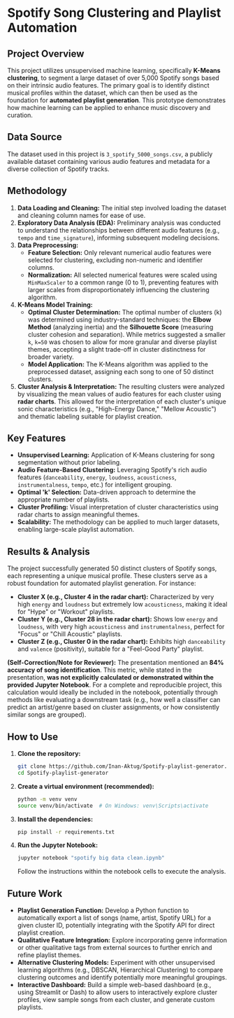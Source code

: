 # Spotify Song Clustering and Playlist Automation

## Project Overview

This project utilizes unsupervised machine learning, specifically **K-Means clustering**, to segment a large dataset of over 5,000 Spotify songs based on their intrinsic audio features. The primary goal is to identify distinct musical profiles within the dataset, which can then be used as the foundation for **automated playlist generation**. This prototype demonstrates how machine learning can be applied to enhance music discovery and curation.

## Data Source

The dataset used in this project is `3_spotify_5000_songs.csv`, a publicly available dataset containing various audio features and metadata for a diverse collection of Spotify tracks.

## Methodology

1.  **Data Loading and Cleaning:** The initial step involved loading the dataset and cleaning column names for ease of use.
2.  **Exploratory Data Analysis (EDA):** Preliminary analysis was conducted to understand the relationships between different audio features (e.g., `tempo` and `time_signature`), informing subsequent modeling decisions.
3.  **Data Preprocessing:**
    *   **Feature Selection:** Only relevant numerical audio features were selected for clustering, excluding non-numeric and identifier columns.
    *   **Normalization:** All selected numerical features were scaled using `MinMaxScaler` to a common range (0 to 1), preventing features with larger scales from disproportionately influencing the clustering algorithm.
4.  **K-Means Model Training:**
    *   **Optimal Cluster Determination:** The optimal number of clusters (k) was determined using industry-standard techniques: the **Elbow Method** (analyzing inertia) and the **Silhouette Score** (measuring cluster cohesion and separation). While metrics suggested a smaller `k`, `k=50` was chosen to allow for more granular and diverse playlist themes, accepting a slight trade-off in cluster distinctness for broader variety.
    *   **Model Application:** The K-Means algorithm was applied to the preprocessed dataset, assigning each song to one of 50 distinct clusters.
5.  **Cluster Analysis & Interpretation:** The resulting clusters were analyzed by visualizing the mean values of audio features for each cluster using **radar charts**. This allowed for the interpretation of each cluster's unique sonic characteristics (e.g., "High-Energy Dance," "Mellow Acoustic") and thematic labeling suitable for playlist creation.

## Key Features

*   **Unsupervised Learning:** Application of K-Means clustering for song segmentation without prior labeling.
*   **Audio Feature-Based Clustering:** Leveraging Spotify's rich audio features (`danceability`, `energy`, `loudness`, `acousticness`, `instrumentalness`, `tempo`, etc.) for intelligent grouping.
*   **Optimal 'k' Selection:** Data-driven approach to determine the appropriate number of playlists.
*   **Cluster Profiling:** Visual interpretation of cluster characteristics using radar charts to assign meaningful themes.
*   **Scalability:** The methodology can be applied to much larger datasets, enabling large-scale playlist automation.

## Results & Analysis

The project successfully generated 50 distinct clusters of Spotify songs, each representing a unique musical profile. These clusters serve as a robust foundation for automated playlist generation. For instance:

*   **Cluster X (e.g., Cluster 4 in the radar chart):** Characterized by very high `energy` and `loudness` but extremely low `acousticness`, making it ideal for "Hype" or "Workout" playlists.
*   **Cluster Y (e.g., Cluster 28 in the radar chart):** Shows low `energy` and `loudness`, with very high `acousticness` and `instrumentalness`, perfect for "Focus" or "Chill Acoustic" playlists.
*   **Cluster Z (e.g., Cluster 0 in the radar chart):** Exhibits high `danceability` and `valence` (positivity), suitable for a "Feel-Good Party" playlist.

**(Self-Correction/Note for Reviewer):** The presentation mentioned an **84% accuracy of song identification**. This metric, while stated in the presentation, **was not explicitly calculated or demonstrated within the provided Jupyter Notebook**. For a complete and reproducible project, this calculation would ideally be included in the notebook, potentially through methods like evaluating a downstream task (e.g., how well a classifier can predict an artist/genre based on cluster assignments, or how consistently similar songs are grouped).

## How to Use

1.  **Clone the repository:**
    ```bash
    git clone https://github.com/Inan-Aktug/Spotify-playlist-generator.git
    cd Spotify-playlist-generator
    ```
2.  **Create a virtual environment (recommended):**
    ```bash
    python -m venv venv
    source venv/bin/activate  # On Windows: venv\Scripts\activate
    ```
3.  **Install the dependencies:**
    ```bash
    pip install -r requirements.txt
    ```
4.  **Run the Jupyter Notebook:**
    ```bash
    jupyter notebook "spotify big data clean.ipynb"
    ```
    Follow the instructions within the notebook cells to execute the analysis.

## Future Work

*   **Playlist Generation Function:** Develop a Python function to automatically export a list of songs (name, artist, Spotify URL) for a given cluster ID, potentially integrating with the Spotify API for direct playlist creation.
*   **Qualitative Feature Integration:** Explore incorporating genre information or other qualitative tags from external sources to further enrich and refine playlist themes.
*   **Alternative Clustering Models:** Experiment with other unsupervised learning algorithms (e.g., DBSCAN, Hierarchical Clustering) to compare clustering outcomes and identify potentially more meaningful groupings.
*   **Interactive Dashboard:** Build a simple web-based dashboard (e.g., using Streamlit or Dash) to allow users to interactively explore cluster profiles, view sample songs from each cluster, and generate custom playlists.

